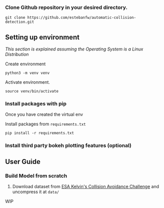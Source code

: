 ### Clone Github repository in your desired directory.
~~~
git clone https://github.com/estebanfw/automatic-collision-detection.git
~~~

## Setting up environment

*This section is explained assuming the Operating System is a Linux Distribution*

Create environment
~~~
python3 -m venv venv
~~~ 
Activate environment.
~~~
source venv/bin/activate
~~~

### Install packages with pip

Once you have created the virtual env

Install packages from `requirements.txt`
~~~
pip install -r requirements.txt
~~~

### Install third party bokeh plotting features (optional)


## User Guide

### Build Model from scratch

1. Download dataset from [ESA Kelvin's Collision Avoidance Challenge](https://kelvins.esa.int/collision-avoidance-challenge/data/) and uncompress it at `data/` 

WIP